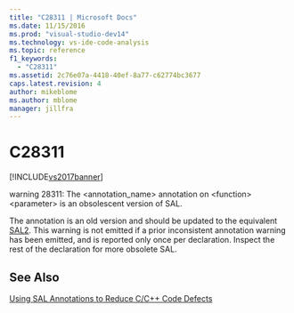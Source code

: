 ```yaml
---
title: "C28311 | Microsoft Docs"
ms.date: 11/15/2016
ms.prod: "visual-studio-dev14"
ms.technology: vs-ide-code-analysis
ms.topic: reference
f1_keywords: 
  - "C28311"
ms.assetid: 2c76e07a-4418-40ef-8a77-c62774bc3677
caps.latest.revision: 4
author: mikeblome
ms.author: mblome
manager: jillfra
---
```

# C28311
[!INCLUDE[vs2017banner](../includes/vs2017banner.md)]

warning 28311: The <annotation_name> annotation on \<function> \<parameter> is an obsolescent version of SAL.  
  
 The annotation is an old version and should be updated to the equivalent [SAL2](../code-quality/using-sal-annotations-to-reduce-c-cpp-code-defects.md). This warning is not emitted if a prior inconsistent annotation warning has been emitted, and is reported only once per declaration. Inspect the rest of the declaration for more obsolete SAL.  
  
## See Also  
 [Using SAL Annotations to Reduce C/C++ Code Defects](../code-quality/using-sal-annotations-to-reduce-c-cpp-code-defects.md)
